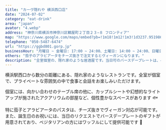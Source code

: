```yaml
---
title: "カーヴ隠れや 横浜西口店"
date: "2024-07-02"
category: "eat-drink"
area: "japan"
avator: "4.webp"
address: "神奈川県横浜市神奈川区鶴屋町２丁目２３−８ フロンティア"
map: "https://www.google.com/maps/embed?pb=!1m18!1m12!1m3!1d3237.9519860665873!2d139.80095324147962!3d35.75198487267878!2m3!1f0!2f0!3f0!3m2!1i1024!2i768!4f13.1!3m3!1m2!1s0x60188e48a9eac715%3A0xc73ab8b27221a7cf!2z44Kr44O844O06Zqg44KM44KEIOWMl-WNg-S9j-W6lw!5e0!3m2!1sja!2sjp!4v1719916611301!5m2!1sja!2sjp"
telephone: "050-5487-6474"
url: "https://ggbd801.gorp.jp"
businessHour: "月曜日 ~ 金曜日: 17:00 ~ 24:00、土曜日: 14:00 ~ 24:00、日曜日: 14:00 ~ 23:00"
others: "茄子のアラビアータをチーズ抜きで注文するとヴィーガンになります。"
description: "全室個室の、隠れ家のような居酒屋です。当日可のバースデープレートは、ベジタリアン対応でワッフルに変更可能です。"
---
```


横浜駅西口から数分の距離にある、隠れ家のようなレストランです。全室が個室で、プライベートな雰囲気の中で食事と会話をお楽しみいただけます。

個室には、向かい合わせのテーブル席の他に、カップルシートや幻想的なライトアップが施されたアクアリウムの部屋など、個性豊かなスペースがあります 🐟

特に茄子とアラビアータのパスタは、チーズ抜きでヴィーガン対応が可能です。また、誕生日のお祝いには、当日のリクエストでバースデープレートのギフトが用意されており、ベジタリアンの方にはワッフルにして提供可能です 🧇
